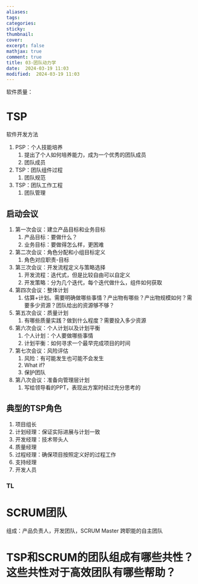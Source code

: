 ```yaml
---
aliases: 
tags: 
categories:
sticky:
thumbnail:
cover: 
excerpt: false
mathjax: true
comment: true
title: 03-团队动力学
date:  2024-03-19 11:03
modified:  2024-03-19 11:03
---
```

软件质量：

# TSP

软件开发方法


1. PSP：个人技能培养
	1. 提出了个人如何培养能力，成为一个优秀的团队成员
	2. 团队成员
2. TSP：团队组件过程
	1. 团队规范
3. TSP：团队工作工程
	1. 团队管理


## 启动会议

1. 第一次会议：建立产品目标和业务目标
	1. 产品目标：要做什么？
	2. 业务目标：要做得怎么样，更困难
2. 第二次会议：角色分配和小组目标定义
	1. 角色对应职责-目标
3. 第三次会议：开发流程定义与策略选择
	1. 开发流程：迭代式，但是比较自由可以自定义
	2. 开发策略：分为几个迭代，每个迭代做什么，组件如何获取
4. 第四次会议：整体计划
	1. 估算+计划。需要明确做哪些事情？产出物有哪些？产出物规模如何？需要多少资源？团队给出的资源够不够？
5. 第五次会议：质量计划
	1. 有哪些质量实践？做到什么程度？需要投入多少资源
6. 第六次会议：个人计划以及计划平衡
	1. 个人计划：个人要做哪些事情
	2. 计划平衡：如何寻求一个最早完成项目的时间
7. 第七次会议：风险评估
	1. 风险：有可能发生也可能不会发生
	2. What if?
	3. 保护团队
8. 第八次会议：准备向管理层计划
	1. 写给领导看的PPT，表现出方案时经过充分思考的


## 典型的TSP角色

1. 项目组长
2. 计划经理：保证实际进展与计划一致
3. 开发经理：技术带头人
4. 质量经理
5. 过程经理：确保项目按照定义好的过程工作
6. 支持经理
7. 开发人员

### TL


# SCRUM团队

组成：产品负责人，开发团队，SCRUM Master
跨职能的自主团队

# TSP和SCRUM的团队组成有哪些共性？这些共性对于高效团队有哪些帮助？


